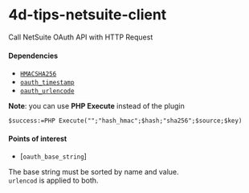 # 4d-tips-netsuite-client
Call NetSuite OAuth API with HTTP Request

#### Dependencies
 
* [`HMACSHA256`](https://github.com/miyako/4d-plugin-common-crypto)
* [`oauth_timestamp`](https://github.com/miyako/4d-tips-netsuite-client/blob/main/4d-tips-netsuite-example/Project/Sources/Methods/oauth_timestamp.4dm)  
* [`oauth_urlencode`](https://github.com/miyako/4d-tips-netsuite-client/blob/main/4d-tips-netsuite-example/Project/Sources/Methods/oauth_urlencode.4dm)  

**Note**: you can use **PHP Execute** instead of the plugin

```4d
$success:=PHP Execute("";"hash_hmac";$hash;"sha256";$source;$key)
```

#### Points of interest

* [`oauth_base_string`]

The base string must be sorted by name and value.  
`urlencod` is applied to both.  


